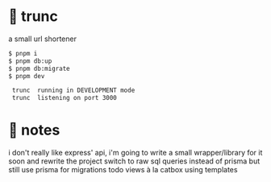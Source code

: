 # 🔗 trunc

a small url shortener

```bash
$ pnpm i
$ pnpm db:up
$ pnpm db:migrate
$ pnpm dev

 trunc  running in DEVELOPMENT mode
 trunc  listening on port 3000
```

# 📝 notes

i don't really like express' api, i'm going to write a small wrapper/library for it soon and rewrite the project
switch to raw sql queries instead of prisma but still use prisma for migrations
todo views à la catbox using templates

